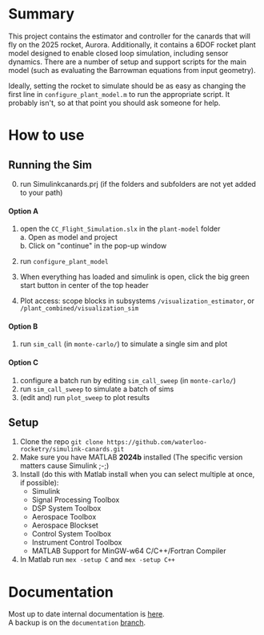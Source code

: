# Summary

This project contains the estimator and controller for the canards that will fly on the 2025 rocket, Aurora. 
Additionally, it contains a 6DOF rocket plant model designed to enable closed loop simulation, including sensor dynamics. 
There are a number of setup and support scripts for the main model (such as evaluating the Barrowman equations from input geometry). 

Ideally, setting the rocket to simulate should be as easy as changing the first line in `configure_plant_model.m` to run the appropriate script. 
It probably isn't, so at that point you should ask someone for help.

# How to use

## Running the Sim 

0. run Simulinkcanards.prj (if the folders and subfolders are not yet added to your path)

#### Option A 
1. open the `CC_Flight_Simulation.slx` in the `plant-model` folder \
   a. Open as model and project \
   b. Click on "continue" in the pop-up window   

2. run `configure_plant_model`
3. When everything has loaded and simulink is open, click the big green start button in center of the top header
4. Plot access: scope blocks in subsystems `/visualization_estimator`, or `/plant_combined/visualization_sim`

#### Option B
1. run `sim_call` (in `monte-carlo/`) to simulate a single sim and plot

#### Option C
1. configure a batch run by editing `sim_call_sweep` (in `monte-carlo/`)
2. run `sim_call_sweep` to simulate a batch of sims
3. (edit and) run `plot_sweep` to plot results 

## Setup
1. Clone the repo `git clone https://github.com/waterloo-rocketry/simulink-canards.git`
2. Make sure you have MATLAB **2024b** installed (The specific version matters cause Simulink ;-;)
3. Install (do this with Matlab install when you can select multiple at once, if possible):
    - Simulink
    - Signal Processing Toolbox
    - DSP System Toolbox
    - Aerospace Toolbox
    - Aerospace Blockset
    - Control System Toolbox
    - Instrument Control Toolbox
    - MATLAB Support for MinGW-w64 C/C++/Fortran Compiler
4. In Matlab run `mex -setup C` and `mex -setup C++`


# Documentation
Most up to date internal documentation is [here](https://www.overleaf.com/project/67239de67b73b702d3233692). \
A backup is on the `documentation` [branch](https://github.com/FinnBreu/WR-Controller-and-Estimator-Design/tree/main).
